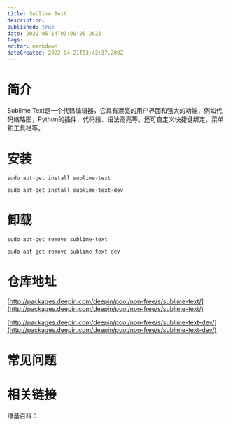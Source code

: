 ```yaml
---
title: Sublime Text
description: 
published: true
date: 2022-05-14T03:00:05.262Z
tags: 
editor: markdown
dateCreated: 2022-04-21T03:42:37.200Z
---
```


# 简介

Sublime Text是一个代码编辑器，它具有漂亮的用户界面和强大的功能，例如代码缩略图，Python的插件，代码段、语法高亮等。还可自定义快捷键绑定，菜单和工具栏等。


# 安装

`sudo apt-get install sublime-text`

`sudo apt-get install sublime-text-dev`

# 卸载

`sudo apt-get remove sublime-text`

`sudo apt-get remove sublime-text-dev`

# 仓库地址

[http://packages.deepin.com/deepin/pool/non-free/s/sublime-text/](http://packages.deepin.com/deepin/pool/non-free/s/sublime-text/)

[http://packages.deepin.com/deepin/pool/non-free/s/sublime-text-dev/](http://packages.deepin.com/deepin/pool/non-free/s/sublime-text-dev/)

# 常见问题

# 相关链接

维基百科：